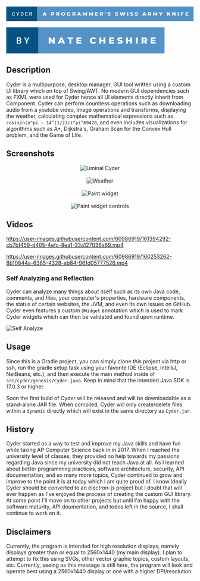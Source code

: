 ![](./static/svgs/Primary.svg)

![](./static/svgs/Secondary.svg)

## Description

Cyder is a multipurpose, desktop manager, GUI tool written using a custom UI library which on top of Swing/AWT. No
modern GUI dependencies such as FXML were used for Cyder hence all UI elements directly inherit from Component. Cyder
can perform countless operations such as downloading audio from a youtube video, image operations and transforms,
displaying the weather, calculating complex mathematical expressions such as `cos(sin(e^pi - 14^(1/2)))^pi^69420`, and
even includes visualizations for algorithms such as A*, Dijkstra's, Graham Scan for the Convex Hull problem, and the
Game of Life.

## Screenshots

<div align="center">
<img src="https://user-images.githubusercontent.com/60986919/163657071-17f9866c-bf2b-4307-9c8f-cf7e97982af9.png" alt="Liminal Cyder" width="700">
</div>

<br/>

<div align="center">
<img src="https://user-images.githubusercontent.com/60986919/156911464-73221df7-68fa-4ce3-8211-555ddc9c0ac2.png" alt="Weather" width="400">
</div>
  
<br/>

<div align="center">
<img src="https://user-images.githubusercontent.com/60986919/158036314-055f87d4-b21c-4eec-a92c-d65561c75483.png" alt="Paint widget" width="600">
</div>
  
<br/>
  
<div align="center">
<img src="https://user-images.githubusercontent.com/60986919/158036316-0abe20d4-3414-40e9-8da5-5ec83430d54d.png" alt="Paint widget controls" width="600">
</div>
  
## Videos

https://user-images.githubusercontent.com/60986919/161394292-cb7bf459-d405-4efc-8ea1-33a127036a69.mp4

https://user-images.githubusercontent.com/60986919/160253262-8b10844a-6385-4328-ab84-961d05777526.mp4

### Self Analyzing and Reflection

Cyder can analyze many things about itself such as its own Java code, comments, and files, your computer's properties,
hardware components, the status of certain websites, the JVM, and even its own issues on GitHub. Cyder even features a
custom
`@Widget` annotation which is used to mark Cyder widgets which can then be validated and found upon runtime.

![Self Analyze](https://user-images.githubusercontent.com/60986919/160317468-6df0680f-8d49-413b-a09e-43d38839d441.png)

## Usage

Since this is a Gradle project, you can simply clone this project via http or ssh, run the gradle setup task using your
favorite IDE
(Eclipse, IntelliJ, NetBeans, etc.), and then execute the main method inside of `src/cyder/genesis/Cyder.java`. Keep in
mind that the intended Java SDK is 17.0.3 or higher.

Soon the first build of Cyder will be released and will be downloadable as a stand-alone JAR file. When compiled, Cyder
will only create/delete files within a `dynamic` directly which will exist in the same directory as `Cyder.jar`.

## History

Cyder started as a way to test and improve my Java skills and have fun while taking AP Computer Science back in in 2017.
When I reached the university level of classes, they provided no help towards my passions regarding Java since my
university did not teach Java at all. As I learned about better programming practices, software architecture, security,
API documentation, and so many more topics, Cyder continued to grow and improve to the point it is at today which I am
quite proud of. I know ideally Cyder should be converted to an electron-js project but I doubt that will ever happen as
I've enjoyed the process of creating the custom GUI library. At some point I'll move on to other projects but until I'm
happy with the software maturity, API doumentation, and todos left in the source, I shall continue to work on it.

## Disclaimers

Currently, the program is intended for high resolution displays, namely displays greater than or equal to 2560x1440 (my
main display). I plan to attempt to fix this using SVGs, other vector graphic topics, custom layouts, etc. Currently,
seeing as this message is still here, the program will look and operate best using a 2560x1440 display or one with a
higher DPI/resolution.
